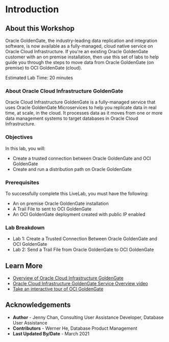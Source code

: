 # Introduction

## About this Workshop

Oracle GoldenGate, the industry-leading data replication and integration software, is now available as a fully-managed, cloud native service on Oracle Cloud Infrastructure. If you're an existing Oracle GoldenGate customer with an on premise installation, then use this set of labs to help guide you through the steps to move data from Oracle GoldenGate (on premise) to OCI GoldenGate (cloud).

Estimated Lab Time: 20 minutes

### About Oracle Cloud Infrastructure GoldenGate
Oracle Cloud Infrastructure GoldenGate is a fully-managed service that uses Oracle GoldenGate Microservices to help you replicate data in real time, at scale, in the cloud. It processes data as it moves from one or more data management systems to target databases in Oracle Cloud Infrastructure.

### Objectives

In this lab, you will:
* Create a trusted connection between Oracle GoldenGate and OCI GoldenGate
* Create and run a distribution path on Oracle GoldenGate

### Prerequisites
To successfully complete this LiveLab, you must have the following:
* An on premise Oracle GoldenGate installation
* A Trail File to sent to OCI GoldenGate
* An OCI GoldenGate deployment created with public IP enabled

### Lab Breakdown

* Lab 1: Create a Trusted Connection Between Oracle GoldenGate and OCI GoldenGate
* Lab 2: Send a Trail File from Oracle GoldenGate to OCI GoldenGate

## Learn More

* [Overview of Oracle Cloud Infrastructure GoldenGate](https://docs.oracle.com/cloud/paas/goldengate-service/using/overview-goldengate.html)
* [Oracle Cloud Infrastructure GoldenGate Service Overview video](https://apexapps.oracle.com/pls/apex/f?p=44785:112:0::::P112_CONTENT_ID:29278)
* [Take an interactive tour of OCI GoldenGate](https://apexapps.oracle.com/pls/apex/f?p=44785:112:0::::P112_CONTENT_ID:29986)

## Acknowledgements
* **Author** - Jenny Chan, Consulting User Assistance Developer, Database User Assistance
* **Contributors** -  Werner He, Database Product Management
* **Last Updated By/Date** - March 2021


